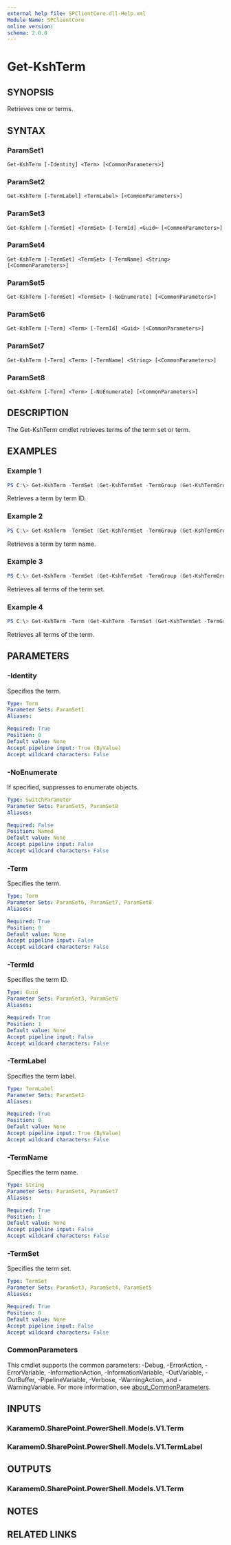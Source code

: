 ```yaml
---
external help file: SPClientCore.dll-Help.xml
Module Name: SPClientCore
online version:
schema: 2.0.0
---
```


# Get-KshTerm

## SYNOPSIS
Retrieves one or terms.

## SYNTAX

### ParamSet1
```
Get-KshTerm [-Identity] <Term> [<CommonParameters>]
```

### ParamSet2
```
Get-KshTerm [-TermLabel] <TermLabel> [<CommonParameters>]
```

### ParamSet3
```
Get-KshTerm [-TermSet] <TermSet> [-TermId] <Guid> [<CommonParameters>]
```

### ParamSet4
```
Get-KshTerm [-TermSet] <TermSet> [-TermName] <String> [<CommonParameters>]
```

### ParamSet5
```
Get-KshTerm [-TermSet] <TermSet> [-NoEnumerate] [<CommonParameters>]
```

### ParamSet6
```
Get-KshTerm [-Term] <Term> [-TermId] <Guid> [<CommonParameters>]
```

### ParamSet7
```
Get-KshTerm [-Term] <Term> [-TermName] <String> [<CommonParameters>]
```

### ParamSet8
```
Get-KshTerm [-Term] <Term> [-NoEnumerate] [<CommonParameters>]
```

## DESCRIPTION
The Get-KshTerm cmdlet retrieves terms of the term set or term.

## EXAMPLES

### Example 1
```powershell
PS C:\> Get-KshTerm -TermSet (Get-KshTermSet -TermGroup (Get-KshTermGroup -TermGroupName 'Company') -TermSetName 'Department') -TermId '4e45662f-c021-41fd-b413-967bf413d369'
```

Retrieves a term by term ID.

### Example 2
```powershell
PS C:\> Get-KshTerm -TermSet (Get-KshTermSet -TermGroup (Get-KshTermGroup -TermGroupName 'Company') -TermSetName 'Department') -TermName 'Human Resources'
```

Retrieves a term by term name.

### Example 3
```powershell
PS C:\> Get-KshTerm -TermSet (Get-KshTermSet -TermGroup (Get-KshTermGroup -TermGroupName 'Company') -TermSetName 'Department')
```

Retrieves all terms of the term set.

### Example 4
```powershell
PS C:\> Get-KshTerm -Term (Get-KshTerm -TermSet (Get-KshTermSet -TermGroup (Get-KshTermGroup -TermGroupName 'Company') -TermSetName 'Department') -TermName 'Human Resources')
```

Retrieves all terms of the term.

## PARAMETERS

### -Identity
Specifies the term.

```yaml
Type: Term
Parameter Sets: ParamSet1
Aliases:

Required: True
Position: 0
Default value: None
Accept pipeline input: True (ByValue)
Accept wildcard characters: False
```

### -NoEnumerate
If specified, suppresses to enumerate objects.

```yaml
Type: SwitchParameter
Parameter Sets: ParamSet5, ParamSet8
Aliases:

Required: False
Position: Named
Default value: None
Accept pipeline input: False
Accept wildcard characters: False
```

### -Term
Specifies the term.

```yaml
Type: Term
Parameter Sets: ParamSet6, ParamSet7, ParamSet8
Aliases:

Required: True
Position: 0
Default value: None
Accept pipeline input: False
Accept wildcard characters: False
```

### -TermId
Specifies the term ID.

```yaml
Type: Guid
Parameter Sets: ParamSet3, ParamSet6
Aliases:

Required: True
Position: 1
Default value: None
Accept pipeline input: False
Accept wildcard characters: False
```

### -TermLabel
Specifies the term label.

```yaml
Type: TermLabel
Parameter Sets: ParamSet2
Aliases:

Required: True
Position: 0
Default value: None
Accept pipeline input: True (ByValue)
Accept wildcard characters: False
```

### -TermName
Specifies the term name.

```yaml
Type: String
Parameter Sets: ParamSet4, ParamSet7
Aliases:

Required: True
Position: 1
Default value: None
Accept pipeline input: False
Accept wildcard characters: False
```

### -TermSet
Specifies the term set.

```yaml
Type: TermSet
Parameter Sets: ParamSet3, ParamSet4, ParamSet5
Aliases:

Required: True
Position: 0
Default value: None
Accept pipeline input: False
Accept wildcard characters: False
```

### CommonParameters
This cmdlet supports the common parameters: -Debug, -ErrorAction, -ErrorVariable, -InformationAction, -InformationVariable, -OutVariable, -OutBuffer, -PipelineVariable, -Verbose, -WarningAction, and -WarningVariable. For more information, see [about_CommonParameters](http://go.microsoft.com/fwlink/?LinkID=113216).

## INPUTS

### Karamem0.SharePoint.PowerShell.Models.V1.Term
### Karamem0.SharePoint.PowerShell.Models.V1.TermLabel

## OUTPUTS

### Karamem0.SharePoint.PowerShell.Models.V1.Term

## NOTES

## RELATED LINKS
